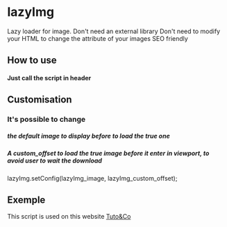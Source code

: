 # lazyImg
Lazy loader for image.
Don't need an external library
Don't need to modify your HTML to change the attribute of your images
SEO friendly

## How to use
#### Just call the script in header

## Customisation

### It's possible to change 
##### the default image to display before to load the true one
##### A custom_offset to load the true image before it enter in viewport, to avoid user to wait the download 
lazyImg.setConfig(lazyImg_image, lazyImg_custom_offset);

## Exemple

This script is used on this website [Tuto&Co](https://tutoandco.colas-delmas.fr)